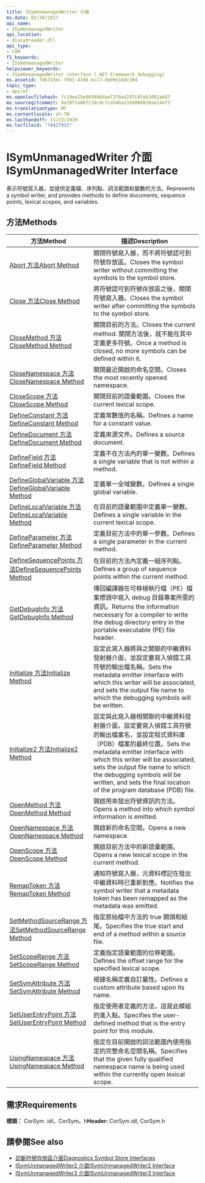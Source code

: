 ```yaml
---
title: ISymUnmanagedWriter 介面
ms.date: 03/30/2017
api_name:
- ISymUnmanagedWriter
api_location:
- diasymreader.dll
api_type:
- COM
f1_keywords:
- ISymUnmanagedWriter
helpviewer_keywords:
- ISymUnmanagedWriter interface [.NET Framework debugging]
ms.assetid: 7d6733ec-f081-4166-bc17-de09e16dc304
topic_type:
- apiref
ms.openlocfilehash: fc19ee25e903046daef376e4297c8feb3d01ad47
ms.sourcegitcommit: 9a39f2a06f110c9c7ca54ba216900d038aa14ef3
ms.translationtype: MT
ms.contentlocale: zh-TW
ms.lasthandoff: 11/23/2019
ms.locfileid: "74427932"
---
```

# <a name="isymunmanagedwriter-interface"></a><span data-ttu-id="237e3-102">ISymUnmanagedWriter 介面</span><span class="sxs-lookup"><span data-stu-id="237e3-102">ISymUnmanagedWriter Interface</span></span>
<span data-ttu-id="237e3-103">表示符號寫入器，並提供定義檔、序列點、詞法範圍和變數的方法。</span><span class="sxs-lookup"><span data-stu-id="237e3-103">Represents a symbol writer, and provides methods to define documents, sequence points, lexical scopes, and variables.</span></span>  
  
## <a name="methods"></a><span data-ttu-id="237e3-104">方法</span><span class="sxs-lookup"><span data-stu-id="237e3-104">Methods</span></span>  
  
|<span data-ttu-id="237e3-105">方法</span><span class="sxs-lookup"><span data-stu-id="237e3-105">Method</span></span>|<span data-ttu-id="237e3-106">描述</span><span class="sxs-lookup"><span data-stu-id="237e3-106">Description</span></span>|  
|------------|-----------------|  
|[<span data-ttu-id="237e3-107">Abort 方法</span><span class="sxs-lookup"><span data-stu-id="237e3-107">Abort Method</span></span>](../../../../docs/framework/unmanaged-api/diagnostics/isymunmanagedwriter-abort-method.md)|<span data-ttu-id="237e3-108">關閉符號寫入器，而不將符號認可到符號存放區。</span><span class="sxs-lookup"><span data-stu-id="237e3-108">Closes the symbol writer without committing the symbols to the symbol store.</span></span>|  
|[<span data-ttu-id="237e3-109">Close 方法</span><span class="sxs-lookup"><span data-stu-id="237e3-109">Close Method</span></span>](../../../../docs/framework/unmanaged-api/diagnostics/isymunmanagedwriter-close-method.md)|<span data-ttu-id="237e3-110">將符號認可到符號存放區之後，關閉符號寫入器。</span><span class="sxs-lookup"><span data-stu-id="237e3-110">Closes the symbol writer after committing the symbols to the symbol store.</span></span>|  
|[<span data-ttu-id="237e3-111">CloseMethod 方法</span><span class="sxs-lookup"><span data-stu-id="237e3-111">CloseMethod Method</span></span>](../../../../docs/framework/unmanaged-api/diagnostics/isymunmanagedwriter-closemethod-method.md)|<span data-ttu-id="237e3-112">關閉目前的方法。</span><span class="sxs-lookup"><span data-stu-id="237e3-112">Closes the current method.</span></span> <span data-ttu-id="237e3-113">關閉方法後，就不能在其中定義更多符號。</span><span class="sxs-lookup"><span data-stu-id="237e3-113">Once a method is closed, no more symbols can be defined within it.</span></span>|  
|[<span data-ttu-id="237e3-114">CloseNamespace 方法</span><span class="sxs-lookup"><span data-stu-id="237e3-114">CloseNamespace Method</span></span>](../../../../docs/framework/unmanaged-api/diagnostics/isymunmanagedwriter-closenamespace-method.md)|<span data-ttu-id="237e3-115">關閉最近開啟的命名空間。</span><span class="sxs-lookup"><span data-stu-id="237e3-115">Closes the most recently opened namespace.</span></span>|  
|[<span data-ttu-id="237e3-116">CloseScope 方法</span><span class="sxs-lookup"><span data-stu-id="237e3-116">CloseScope Method</span></span>](../../../../docs/framework/unmanaged-api/diagnostics/isymunmanagedwriter-closescope-method.md)|<span data-ttu-id="237e3-117">關閉目前的語彙範圍。</span><span class="sxs-lookup"><span data-stu-id="237e3-117">Closes the current lexical scope.</span></span>|  
|[<span data-ttu-id="237e3-118">DefineConstant 方法</span><span class="sxs-lookup"><span data-stu-id="237e3-118">DefineConstant Method</span></span>](../../../../docs/framework/unmanaged-api/diagnostics/isymunmanagedwriter-defineconstant-method.md)|<span data-ttu-id="237e3-119">定義常數值的名稱。</span><span class="sxs-lookup"><span data-stu-id="237e3-119">Defines a name for a constant value.</span></span>|  
|[<span data-ttu-id="237e3-120">DefineDocument 方法</span><span class="sxs-lookup"><span data-stu-id="237e3-120">DefineDocument Method</span></span>](../../../../docs/framework/unmanaged-api/diagnostics/isymunmanagedwriter-definedocument-method.md)|<span data-ttu-id="237e3-121">定義來源文件。</span><span class="sxs-lookup"><span data-stu-id="237e3-121">Defines a source document.</span></span>|  
|[<span data-ttu-id="237e3-122">DefineField 方法</span><span class="sxs-lookup"><span data-stu-id="237e3-122">DefineField Method</span></span>](../../../../docs/framework/unmanaged-api/diagnostics/isymunmanagedwriter-definefield-method.md)|<span data-ttu-id="237e3-123">定義不在方法內的單一變數。</span><span class="sxs-lookup"><span data-stu-id="237e3-123">Defines a single variable that is not within a method.</span></span>|  
|[<span data-ttu-id="237e3-124">DefineGlobalVariable 方法</span><span class="sxs-lookup"><span data-stu-id="237e3-124">DefineGlobalVariable Method</span></span>](../../../../docs/framework/unmanaged-api/diagnostics/isymunmanagedwriter-defineglobalvariable-method.md)|<span data-ttu-id="237e3-125">定義單一全域變數。</span><span class="sxs-lookup"><span data-stu-id="237e3-125">Defines a single global variable.</span></span>|  
|[<span data-ttu-id="237e3-126">DefineLocalVariable 方法</span><span class="sxs-lookup"><span data-stu-id="237e3-126">DefineLocalVariable Method</span></span>](../../../../docs/framework/unmanaged-api/diagnostics/isymunmanagedwriter-definelocalvariable-method.md)|<span data-ttu-id="237e3-127">在目前的語彙範圍中定義單一變數。</span><span class="sxs-lookup"><span data-stu-id="237e3-127">Defines a single variable in the current lexical scope.</span></span>|  
|[<span data-ttu-id="237e3-128">DefineParameter 方法</span><span class="sxs-lookup"><span data-stu-id="237e3-128">DefineParameter Method</span></span>](../../../../docs/framework/unmanaged-api/diagnostics/isymunmanagedwriter-defineparameter-method.md)|<span data-ttu-id="237e3-129">定義目前方法中的單一參數。</span><span class="sxs-lookup"><span data-stu-id="237e3-129">Defines a single parameter in the current method.</span></span>|  
|[<span data-ttu-id="237e3-130">DefineSequencePoints 方法</span><span class="sxs-lookup"><span data-stu-id="237e3-130">DefineSequencePoints Method</span></span>](../../../../docs/framework/unmanaged-api/diagnostics/isymunmanagedwriter-definesequencepoints-method.md)|<span data-ttu-id="237e3-131">在目前的方法內定義一組序列點。</span><span class="sxs-lookup"><span data-stu-id="237e3-131">Defines a group of sequence points within the current method.</span></span>|  
|[<span data-ttu-id="237e3-132">GetDebugInfo 方法</span><span class="sxs-lookup"><span data-stu-id="237e3-132">GetDebugInfo Method</span></span>](../../../../docs/framework/unmanaged-api/diagnostics/isymunmanagedwriter-getdebuginfo-method.md)|<span data-ttu-id="237e3-133">傳回編譯器在可移植執行檔（PE）檔案標頭中寫入 debug 目錄專案所需的資訊。</span><span class="sxs-lookup"><span data-stu-id="237e3-133">Returns the information necessary for a compiler to write the debug directory entry in the portable executable (PE) file header.</span></span>|  
|[<span data-ttu-id="237e3-134">Initialize 方法</span><span class="sxs-lookup"><span data-stu-id="237e3-134">Initialize Method</span></span>](../../../../docs/framework/unmanaged-api/diagnostics/isymunmanagedwriter-initialize-method.md)|<span data-ttu-id="237e3-135">設定此寫入器將與之關聯的中繼資料發射器介面，並設定要寫入偵錯工具符號的輸出檔名稱。</span><span class="sxs-lookup"><span data-stu-id="237e3-135">Sets the metadata emitter interface with which this writer will be associated, and sets the output file name to which the debugging symbols will be written.</span></span>|  
|[<span data-ttu-id="237e3-136">Initialize2 方法</span><span class="sxs-lookup"><span data-stu-id="237e3-136">Initialize2 Method</span></span>](../../../../docs/framework/unmanaged-api/diagnostics/isymunmanagedwriter-initialize2-method.md)|<span data-ttu-id="237e3-137">設定與此寫入器相關聯的中繼資料發射器介面，設定要寫入偵錯工具符號的輸出檔案名，並設定程式資料庫（PDB）檔案的最終位置。</span><span class="sxs-lookup"><span data-stu-id="237e3-137">Sets the metadata emitter interface with which this writer will be associated, sets the output file name to which the debugging symbols will be written, and sets the final location of the program database (PDB) file.</span></span>|  
|[<span data-ttu-id="237e3-138">OpenMethod 方法</span><span class="sxs-lookup"><span data-stu-id="237e3-138">OpenMethod Method</span></span>](../../../../docs/framework/unmanaged-api/diagnostics/isymunmanagedwriter-openmethod-method.md)|<span data-ttu-id="237e3-139">開啟用來發出符號資訊的方法。</span><span class="sxs-lookup"><span data-stu-id="237e3-139">Opens a method into which symbol information is emitted.</span></span>|  
|[<span data-ttu-id="237e3-140">OpenNamespace 方法</span><span class="sxs-lookup"><span data-stu-id="237e3-140">OpenNamespace Method</span></span>](../../../../docs/framework/unmanaged-api/diagnostics/isymunmanagedwriter-opennamespace-method.md)|<span data-ttu-id="237e3-141">開啟新的命名空間。</span><span class="sxs-lookup"><span data-stu-id="237e3-141">Opens a new namespace.</span></span>|  
|[<span data-ttu-id="237e3-142">OpenScope 方法</span><span class="sxs-lookup"><span data-stu-id="237e3-142">OpenScope Method</span></span>](../../../../docs/framework/unmanaged-api/diagnostics/isymunmanagedwriter-openscope-method.md)|<span data-ttu-id="237e3-143">開啟目前方法中的新語彙範圍。</span><span class="sxs-lookup"><span data-stu-id="237e3-143">Opens a new lexical scope in the current method.</span></span>|  
|[<span data-ttu-id="237e3-144">RemapToken 方法</span><span class="sxs-lookup"><span data-stu-id="237e3-144">RemapToken Method</span></span>](../../../../docs/framework/unmanaged-api/diagnostics/isymunmanagedwriter-remaptoken-method.md)|<span data-ttu-id="237e3-145">通知符號寫入器，元資料標記在發出中繼資料時已重新對應。</span><span class="sxs-lookup"><span data-stu-id="237e3-145">Notifies the symbol writer that a metadata token has been remapped as the metadata was emitted.</span></span>|  
|[<span data-ttu-id="237e3-146">SetMethodSourceRange 方法</span><span class="sxs-lookup"><span data-stu-id="237e3-146">SetMethodSourceRange Method</span></span>](../../../../docs/framework/unmanaged-api/diagnostics/isymunmanagedwriter-setmethodsourcerange-method.md)|<span data-ttu-id="237e3-147">指定原始檔中方法的 true 開頭和結尾。</span><span class="sxs-lookup"><span data-stu-id="237e3-147">Specifies the true start and end of a method within a source file.</span></span>|  
|[<span data-ttu-id="237e3-148">SetScopeRange 方法</span><span class="sxs-lookup"><span data-stu-id="237e3-148">SetScopeRange Method</span></span>](../../../../docs/framework/unmanaged-api/diagnostics/isymunmanagedwriter-setscoperange-method.md)|<span data-ttu-id="237e3-149">定義指定語彙範圍的位移範圍。</span><span class="sxs-lookup"><span data-stu-id="237e3-149">Defines the offset range for the specified lexical scope.</span></span>|  
|[<span data-ttu-id="237e3-150">SetSymAttribute 方法</span><span class="sxs-lookup"><span data-stu-id="237e3-150">SetSymAttribute Method</span></span>](../../../../docs/framework/unmanaged-api/diagnostics/isymunmanagedwriter-setsymattribute-method.md)|<span data-ttu-id="237e3-151">根據名稱定義自訂屬性。</span><span class="sxs-lookup"><span data-stu-id="237e3-151">Defines a custom attribute based upon its name.</span></span>|  
|[<span data-ttu-id="237e3-152">SetUserEntryPoint 方法</span><span class="sxs-lookup"><span data-stu-id="237e3-152">SetUserEntryPoint Method</span></span>](../../../../docs/framework/unmanaged-api/diagnostics/isymunmanagedwriter-setuserentrypoint-method.md)|<span data-ttu-id="237e3-153">指定使用者定義的方法，這是此模組的進入點。</span><span class="sxs-lookup"><span data-stu-id="237e3-153">Specifies the user-defined method that is the entry point for this module.</span></span>|  
|[<span data-ttu-id="237e3-154">UsingNamespace 方法</span><span class="sxs-lookup"><span data-stu-id="237e3-154">UsingNamespace Method</span></span>](../../../../docs/framework/unmanaged-api/diagnostics/isymunmanagedwriter-usingnamespace-method.md)|<span data-ttu-id="237e3-155">指定在目前開啟的詞法範圍內使用指定的完整命名空間名稱。</span><span class="sxs-lookup"><span data-stu-id="237e3-155">Specifies that the given fully qualified namespace name is being used within the currently open lexical scope.</span></span>|  
  
## <a name="requirements"></a><span data-ttu-id="237e3-156">需求</span><span class="sxs-lookup"><span data-stu-id="237e3-156">Requirements</span></span>  
 <span data-ttu-id="237e3-157">**標頭：** CorSym .idl，CorSym。h</span><span class="sxs-lookup"><span data-stu-id="237e3-157">**Header:** CorSym.idl, CorSym.h</span></span>  
  
## <a name="see-also"></a><span data-ttu-id="237e3-158">請參閱</span><span class="sxs-lookup"><span data-stu-id="237e3-158">See also</span></span>

- [<span data-ttu-id="237e3-159">診斷符號存放區介面</span><span class="sxs-lookup"><span data-stu-id="237e3-159">Diagnostics Symbol Store Interfaces</span></span>](../../../../docs/framework/unmanaged-api/diagnostics/diagnostics-symbol-store-interfaces.md)
- [<span data-ttu-id="237e3-160">ISymUnmanagedWriter2 介面</span><span class="sxs-lookup"><span data-stu-id="237e3-160">ISymUnmanagedWriter2 Interface</span></span>](../../../../docs/framework/unmanaged-api/diagnostics/isymunmanagedwriter2-interface.md)
- [<span data-ttu-id="237e3-161">ISymUnmanagedWriter3 介面</span><span class="sxs-lookup"><span data-stu-id="237e3-161">ISymUnmanagedWriter3 Interface</span></span>](../../../../docs/framework/unmanaged-api/diagnostics/isymunmanagedwriter3-interface.md)
